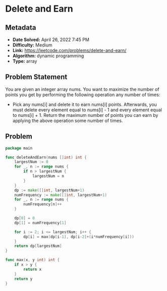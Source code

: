 # Delete and Earn

## Metadata

- **Date Solved:** April 26, 2022 7:45 PM
- **Difficulty:** Medium
- **Link:** https://leetcode.com/problems/delete-and-earn/
- **Algorithm:** dynamic programming
- **Type:** array

## Problem Statement

You are given an integer array nums. You want to maximize the number of points you get by performing the following operation any number of times:
- Pick any nums[i] and delete it to earn nums[i] points. Afterwards, you must delete every element equal to nums[i] - 1 and every element equal to nums[i] + 1.
Return the maximum number of points you can earn by applying the above operation some number of times.

## Problem


```go
package main

func deleteAndEarn(nums []int) int {
	largestNum := 0
	for _, n := range nums {
		if n > largestNum {
			largestNum = n
		}
	}
	dp := make([]int, largestNum+1)
	numFrequency := make([]int, largestNum+1)
	for _, n := range nums {
		numFrequency[n]++
	}

	dp[0] = 0
	dp[1] = numFrequency[1]

	for i := 2; i <= largestNum; i++ {
		dp[i] = max(dp[i-1], dp[i-2]+(i*numFrequency[i]))
	}
	return dp[largestNum]
}

func max(x, y int) int {
	if x > y {
		return x
	}
	return y
}
```
